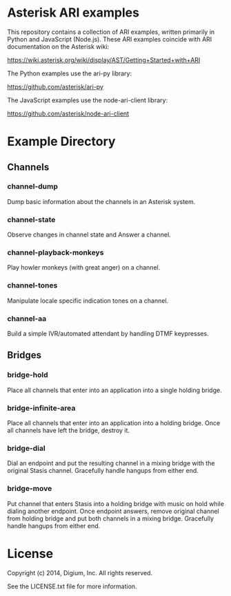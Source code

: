 # Asterisk ARI examples

This repository contains a collection of ARI examples, written primarily in
Python and JavaScript (Node.js). These ARI examples coincide with ARI
documentation on the Asterisk wiki:

https://wiki.asterisk.org/wiki/display/AST/Getting+Started+with+ARI

The Python examples use the ari-py library:

https://github.com/asterisk/ari-py

The JavaScript examples use the node-ari-client library:

https://github.com/asterisk/node-ari-client

# Example Directory

## Channels

### channel-dump

Dump basic information about the channels in an Asterisk system.

### channel-state

Observe changes in channel state and Answer a channel.

### channel-playback-monkeys

Play howler monkeys (with great anger) on a channel.

### channel-tones

Manipulate locale specific indication tones on a channel.

### channel-aa

Build a simple IVR/automated attendant by handling DTMF keypresses.

## Bridges

### bridge-hold

Place all channels that enter into an application into a single holding bridge.

### bridge-infinite-area

Place all channels that enter into an application into a holding bridge. Once all channels have left the bridge, destroy it.

### bridge-dial

Dial an endpoint and put the resulting channel in a mixing bridge with the original Stasis channel. Gracefully handle hangups from either end.

### bridge-move

Put channel that enters Stasis into a holding bridge with music on hold while dialing another endpoint. Once endpoint answers, remove original channel from holding bridge and put both channels in a mixing bridge. Gracefully handle hangups from either end.

# License

Copyright (c) 2014, Digium, Inc. All rights reserved.

See the LICENSE.txt file for more information.

